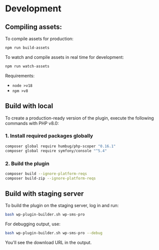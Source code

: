 # Development

## Compiling assets:

To compile assets for production:

```bash
npm run build-assets
```

To watch and compile assets in real time for development:

```bash
npm run watch-assets
```

Requirements:

- `node >v18`
- `npm >v8`

## Build with local

To create a production-ready version of the plugin, execute the following commands with PHP v8.0:

### 1. Install required packages globally

```bash
composer global require humbug/php-scoper "0.16.1"
composer global require symfony/console "^5.4"
```

### 2. Build the plugin

```bash
composer build --ignore-platform-reqs
composer build-zip --ignore-platform-reqs
```

## Build with staging server

To build the plugin on the staging server, log in and run:

```bash
bash wp-plugin-builder.sh wp-sms-pro
```

For debugging output, use:

```bash
bash wp-plugin-builder.sh wp-sms-pro --debug
```

You'll see the download URL in the output.
